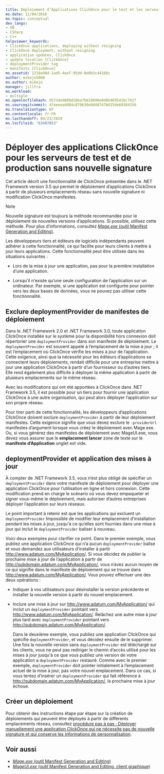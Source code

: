 ```yaml
---
title: Déploiement d’Applications ClickOnce pour le test et les serveurs de Production sans nouvelle signature | Microsoft Docs
ms.date: 11/04/2016
ms.topic: conceptual
dev_langs:
- VB
- CSharp
- C++
helpviewer_keywords:
- ClickOnce applications, deploying without resigning
- ClickOnce deployment, without resigning
- application updates, ClickOnce
- update location [ClickOnce]
- deploymentProvider tag
- manifests [ClickOnce]
ms.assetid: 1218a98d-1ad5-4eef-95dd-0e0b3c44168c
author: mikejo5000
ms.author: mikejo
manager: jillfra
ms.workload:
- multiple
ms.openlocfilehash: d573de9889d286a7b634890e0d8b469541bc741f
ms.sourcegitcommit: 47eeeeadd84c879636e9d48747b615de69384356
ms.translationtype: HT
ms.contentlocale: fr-FR
ms.lasthandoff: 04/23/2019
ms.locfileid: "63407053"
---
```

# <a name="deploy-clickonce-applications-for-testing-and-production-servers-without-resigning"></a>Déployer des applications ClickOnce pour les serveurs de test et de production sans nouvelle signature
Cet article décrit une fonctionnalité de ClickOnce présentée dans le .NET Framework version 3.5 qui permet le déploiement d’applications ClickOnce à partir de plusieurs emplacements réseau sans nouvelle signature ni modification ClickOnce manifestes.

> [!NOTE]
> Nouvelle signature est toujours la méthode recommandée pour le déploiement de nouvelles versions d’applications. Si possible, utilisez cette méthode. Pour plus d’informations, consultez [*Mage.exe* (outil Manifest Generation and Editing)](/dotnet/framework/tools/mage-exe-manifest-generation-and-editing-tool).

 Les développeurs tiers et éditeurs de logiciels indépendants peuvent adhérer à cette fonctionnalité, ce qui facilite pour leurs clients à mettre à jour leurs applications. Cette fonctionnalité peut être utilisée dans les situations suivantes :

- Lors de la mise à jour une application, pas pour la première installation d’une application.

- Lorsqu’il n'existe qu’une seule configuration de l’application sur un ordinateur. Par exemple, si une application est configurée pour pointer vers les deux bases de données, vous ne pouvez pas utiliser cette fonctionnalité.

## <a name="exclude-deploymentprovider-from-deployment-manifests"></a>Exclure deploymentProvider de manifestes de déploiement
 Dans le .NET Framework 2.0 et .NET Framework 3.0, toute application ClickOnce installée sur le système pour la disponibilité hors connexion doit répertorier une `deploymentProvider` dans son manifeste de déploiement. Le `deploymentProvider` est souvent appelé à l’emplacement de la mise à jour ; il est l’emplacement où ClickOnce vérifie les mises à jour de l’application. Cette exigence, ainsi que la nécessité pour les éditeurs d’applications se connectent leurs déploiements, rendait difficile pour une entreprise mettre à jour une application ClickOnce à partir d’un fournisseur ou d’autres tiers. Elle rend également plus difficile à déployer la même application à partir de plusieurs emplacements sur le même réseau.

 Avec les modifications qui ont été apportées à ClickOnce dans .NET Framework 3.5, il est possible pour un tiers pour fournir une application ClickOnce à une autre organisation, qui peut alors déployer l’application sur son propre réseau.

 Pour tirer parti de cette fonctionnalité, les développeurs d’applications ClickOnce doivent exclure `deploymentProvider` à partir de leur déploiement manifestes. Cette exigence signifie que vous devez exclure le `-providerUrl` manifestes d’argument lorsque vous créez le déploiement avec Mage.exe. Ou, si vous générez des manifestes de déploiement avec MageUI.exe, vous devez vous assurer que le **emplacement lancer** zone de texte sur le **manifeste d’Application** onglet est vide.

## <a name="deploymentprovider-and-application-updates"></a>deploymentProvider et application des mises à jour
 À compter de .NET Framework 3.5, vous n’est plus obligé de spécifier un `deploymentProvider` dans votre manifeste de déploiement pour déployer une application ClickOnce pour l’utilisation en ligne et hors connexion. Cette modification prend en charge le scénario où vous devez empaqueter et signer vous-même le déploiement, mais autoriser d’autres entreprises déployer l’application sur leurs réseaux.

 Le point important à retenir est que les applications qui excluent un `deploymentProvider` Impossible de modifier leur emplacement d’installation pendant les mises à jour, jusqu'à ce qu’elles sont fournies dans une mise à jour qui inclut le `deploymentProvider` baliser à nouveau.

 Voici deux exemples pour clarifier ce point. Dans le premier exemple, vous publiez une application ClickOnce qui n’a aucun `deploymentProvider` balise et vous demandez aux utilisateurs d’installer à partir http://www.adatum.com/MyApplication/. Si vous décidez de publier la prochaine mise à jour de l’application à partir de http://subdomain.adatum.com/MyApplication/, vous n’avez aucun moyen de ce qui signifie dans le manifeste de déploiement qui se trouve dans http://www.adatum.com/MyApplication/. Vous pouvez effectuer une des deux opérations :

- Indiquer à vos utilisateurs pour désinstaller la version précédente et installer la nouvelle version à partir du nouvel emplacement.

- Inclure une mise à jour sur http://www.adatum.com/MyApplication/ qui inclut un `deploymentProvider` pointant vers http://www.adatum.com/MyApplication/. Relâchez une autre mise à jour plus tard avec `deploymentProvider` pointant vers http://subdomain.adatum.com/MyApplication/.

  Dans le deuxième exemple, vous publiez une application ClickOnce qui spécifie `deploymentProvider`, et vous décidez ensuite de le supprimer. Une fois la nouvelle version sans `deploymentProvider` est téléchargé sur les clients, vous ne peut pas rediriger le chemin d’accès utilisé pour les mises à jour jusqu'à ce que vous publiez une version de votre application a `deploymentProvider` restauré. Comme avec le premier exemple, `deploymentProvider` doit pointer initialement à l’emplacement actuel de la mise à jour, pas votre nouvel emplacement. Dans ce cas, si vous tentez d’insérer un `deploymentProvider` qui fait référence à http://subdomain.adatum.com/MyApplication/, la prochaine mise à jour échoue.

## <a name="create-a-deployment"></a>Créer un déploiement
 Pour obtenir des instructions étape par étape sur la création de déploiements qui peuvent être déployés à partir de différents emplacements réseau, consultez [procédure pas à pas : Déployer manuellement une application ClickOnce qui ne nécessite pas de nouvelle signature et qui conserve les informations de personnalisation](../deployment/walkthrough-manually-deploying-a-clickonce-app-no-re-signing-required.md).

## <a name="see-also"></a>Voir aussi
- [*Mage.exe* (outil Manifest Generation and Editing)](/dotnet/framework/tools/mage-exe-manifest-generation-and-editing-tool)
- [*MageUI.exe* (outil Manifest Generation and Editing, client graphique)](/dotnet/framework/tools/mageui-exe-manifest-generation-and-editing-tool-graphical-client)